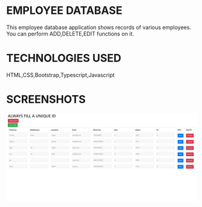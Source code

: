 
# EMPLOYEE DATABASE
This employee database application shows records of various employees.
You can perform ADD,DELETE,EDIT functions on it.


# TECHNOLOGIES USED
HTML,CSS,Bootstrap,Typescript,Javascript

# SCREENSHOTS

![](images/1.JPG)




